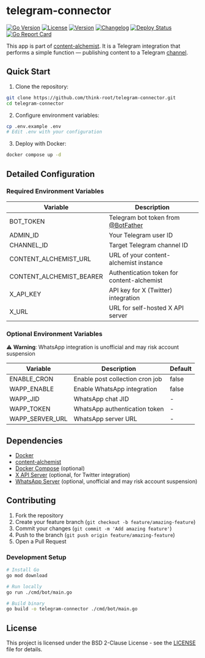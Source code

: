 # telegram-connector

[![Go Version](https://img.shields.io/github/go-mod/go-version/think-root/telegram-connector)](https://github.com/think-root/telegram-connector)
[![License](https://img.shields.io/github/license/think-root/telegram-connector)](LICENSE)
[![Version](https://img.shields.io/github/v/release/think-root/telegram-connector)](https://github.com/think-root/telegram-connector/releases)
[![Changelog](https://img.shields.io/badge/changelog-view-blue)](CHANGELOG.md)
[![Deploy Status](https://github.com/think-root/telegram-connector/workflows/Deploy%20telegram-connector/badge.svg)](https://github.com/think-root/telegram-connector/actions/workflows/deploy.yml)
[![Go Report Card](https://goreportcard.com/badge/github.com/think-root/telegram-connector)](https://goreportcard.com/report/github.com/think-root/telegram-connector)

This app is part of [content-alchemist](https://github.com/think-root/content-alchemist). It is a Telegram integration that performs a simple function — publishing content to a Telegram [channel](https://t.me/github_ukraine).

## Quick Start

1. Clone the repository:
```bash
git clone https://github.com/think-root/telegram-connector.git
cd telegram-connector
```

2. Configure environment variables:
```bash
cp .env.example .env
# Edit .env with your configuration
```

3. Deploy with Docker:
```bash
docker compose up -d
```

## Detailed Configuration

### Required Environment Variables

| Variable | Description |
|----------|-------------|
| BOT_TOKEN | Telegram bot token from [@BotFather](https://core.telegram.org/bots) |
| ADMIN_ID | Your Telegram user ID |
| CHANNEL_ID | Target Telegram channel ID |
| CONTENT_ALCHEMIST_URL | URL of your content-alchemist instance |
| CONTENT_ALCHEMIST_BEARER | Authentication token for content-alchemist |
| X_API_KEY | API key for X (Twitter) integration |
| X_URL | URL for self-hosted X API server |

### Optional Environment Variables

⚠️ **Warning**: WhatsApp integration is unofficial and may risk account suspension

| Variable | Description | Default |
|----------|-------------|---------|
| ENABLE_CRON | Enable post collection cron job | false |
| WAPP_ENABLE | Enable WhatsApp integration | false |
| WAPP_JID | WhatsApp chat JID | - |
| WAPP_TOKEN | WhatsApp authentication token | - |
| WAPP_SERVER_URL | WhatsApp server URL | - |

## Dependencies

- [Docker](https://docs.docker.com/engine/install/)
- [content-alchemist](https://github.com/think-root/content-alchemist)
- [Docker Compose](https://docs.docker.com/compose/install/) (optional)
- [X API Server](https://github.com/think-root/x) (optional, for Twitter integration)
- [WhatsApp Server](https://github.com/think-root/wapp) (optional, unofficial and may risk account suspension)

## Contributing

1. Fork the repository
2. Create your feature branch (`git checkout -b feature/amazing-feature`)
3. Commit your changes (`git commit -m 'Add amazing feature'`)
4. Push to the branch (`git push origin feature/amazing-feature`)
5. Open a Pull Request

### Development Setup

```bash
# Install Go
go mod download

# Run locally
go run ./cmd/bot/main.go

# Build binary
go build -o telegram-connector ./cmd/bot/main.go
```

## License

This project is licensed under the BSD 2-Clause License - see the [LICENSE](LICENSE) file for details.